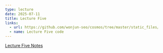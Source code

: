 ```yaml
---
type: lecture
date: 2025-07-11
title: Lecture Five 
links:
  - url: https://github.com/wonjun-seo/cosmos/tree/master/static_files/presentations/lecture_five/
  - name: Lecture Five code 
---
```


[Lecture Five Notes](https://github.com/wonjun-seo/cosmos/tree/master/static_files/presentations/lecture_five/)
